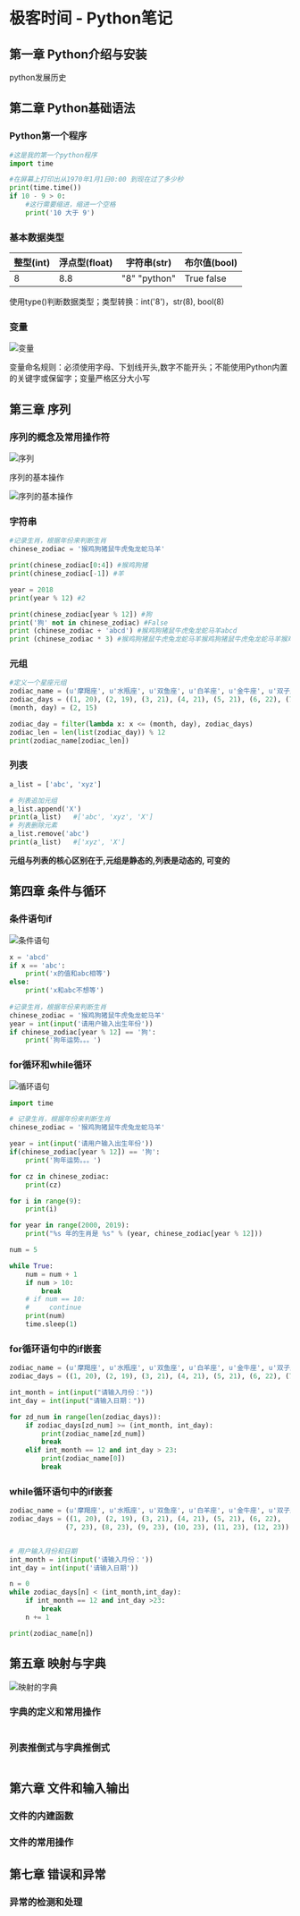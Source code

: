 # 极客时间 - Python笔记

## 第一章 Python介绍与安装

python发展历史

## 第二章 Python基础语法

### Python第一个程序

```python
#这是我的第一个python程序
import time

#在屏幕上打印出从1970年1月1日0:00 到现在过了多少秒
print(time.time())
if 10 - 9 > 0:
    #这行需要缩进，缩进一个空格
    print('10 大于 9')
```

### 基本数据类型


| 整型(int) | 浮点型(float) | 字符串(str)     | 布尔值(bool)  |
| ----------- | --------------- | ----------------- | --------------- |
| 8         | 8.8           | "8"    "python" | True    false |

使用type()判断数据类型；类型转换：int('8')，str(8), bool(8)

### 变量

![变量](imgs_零基础学python/变量.png)

变量命名规则：必须使用字母、下划线开头,数字不能开头；不能使用Python内置的关键字或保留字；变量严格区分大小写

## 第三章 序列

### 序列的概念及常用操作符

![序列](imgs_零基础学python/序列.png)

序列的基本操作

![序列的基本操作](imgs_零基础学python/序列的基本操作.png)

### 字符串

```python
#记录生肖，根据年份来判断生肖
chinese_zodiac = '猴鸡狗猪鼠牛虎兔龙蛇马羊'

print(chinese_zodiac[0:4]) #猴鸡狗猪
print(chinese_zodiac[-1]) #羊

year = 2018
print(year % 12) #2

print(chinese_zodiac[year % 12]) #狗
print('狗' not in chinese_zodiac) #False
print (chinese_zodiac + 'abcd') #猴鸡狗猪鼠牛虎兔龙蛇马羊abcd
print (chinese_zodiac * 3) #猴鸡狗猪鼠牛虎兔龙蛇马羊猴鸡狗猪鼠牛虎兔龙蛇马羊猴鸡狗猪鼠牛虎兔龙蛇马羊
```

### 元组

```python
#定义一个星座元组
zodiac_name = (u'摩羯座', u'水瓶座', u'双鱼座', u'白羊座', u'金牛座', u'双子座', u'巨蟹座', u'狮子座', u'处女座', u'天秤座', u'天蝎座', u'射手座')
zodiac_days = ((1, 20), (2, 19), (3, 21), (4, 21), (5, 21), (6, 22), (7, 23), (8, 23), (9, 23), (10, 23), (11, 23), (12, 23))
(month, day) = (2, 15)

zodiac_day = filter(lambda x: x <= (month, day), zodiac_days)
zodiac_len = len(list(zodiac_day)) % 12
print(zodiac_name[zodiac_len])
```

### 列表

```python
a_list = ['abc', 'xyz']

# 列表追加元组
a_list.append('X')
print(a_list)	#['abc', 'xyz', 'X']
# 列表删除元素
a_list.remove('abc')
print(a_list)	#['xyz', 'X']
```

**元组与列表的核心区别在于,元组是静态的,列表是动态的, 可变的**

## 第四章 条件与循环

### 条件语句if

![条件语句](imgs_零基础学python/条件语句if.png)

```python
x = 'abcd'
if x == 'abc':
    print('x的值和abc相等')
else:
    print('x和abc不想等')
  
#记录生肖，根据年份来判断生肖
chinese_zodiac = '猴鸡狗猪鼠牛虎兔龙蛇马羊'
year = int(input('请用户输入出生年份'))
if chinese_zodiac[year % 12] == '狗':
    print('狗年运势。。。')
```

### for循环和while循环

![循环语句](imgs_零基础学python/循环语句.png)

```python
import time

# 记录生肖，根据年份来判断生肖
chinese_zodiac = '猴鸡狗猪鼠牛虎兔龙蛇马羊'

year = int(input('请用户输入出生年份'))
if(chinese_zodiac[year % 12]) == '狗':
    print('狗年运势。。。')

for cz in chinese_zodiac:
    print(cz)

for i in range(9):
    print(i)

for year in range(2000, 2019):
    print("%s 年的生肖是 %s" % (year, chinese_zodiac[year % 12]))

num = 5

while True:
    num = num + 1
    if num > 10:
        break
    # if num == 10:
    #     continue
    print(num)
    time.sleep(1)
```

### for循环语句中的if嵌套

```python
zodiac_name = (u'摩羯座', u'水瓶座', u'双鱼座', u'白羊座', u'金牛座', u'双子座', u'巨蟹座', u'狮子座', u'处女座', u'天秤座', u'天蝎座', u'射手座')
zodiac_days = ((1, 20), (2, 19), (3, 21), (4, 21), (5, 21), (6, 22), (7, 23), (8, 23), (9, 23), (10, 23), (11, 23), (12, 23))

int_month = int(input("请输入月份："))
int_day = int(input("请输入日期："))

for zd_num in range(len(zodiac_days)):
    if zodiac_days[zd_num] >= (int_month, int_day):
        print(zodiac_name[zd_num])
        break
    elif int_month == 12 and int_day > 23:
        print(zodiac_name[0])
        break
```

### while循环语句中的if嵌套

```python
zodiac_name = (u'摩羯座', u'水瓶座', u'双鱼座', u'白羊座', u'金牛座', u'双子座', u'巨蟹座', u'狮子座', u'处女座', u'天秤座', u'天蝎座', u'射手座')
zodiac_days = ((1, 20), (2, 19), (3, 21), (4, 21), (5, 21), (6, 22),
              (7, 23), (8, 23), (9, 23), (10, 23), (11, 23), (12, 23))


# 用户输入月份和日期
int_month = int(input('请输入月份：'))
int_day = int(input('请输入日期'))

n = 0
while zodiac_days[n] < (int_month,int_day):
    if int_month == 12 and int_day >23:
        break
    n += 1

print(zodiac_name[n])
```

## 第五章 映射与字典

![映射的字典](imgs_零基础学python/映射的字典.png)

### 字典的定义和常用操作

```

```

### 列表推倒式与字典推倒式

```

```

## 第六章 文件和输入输出

### 文件的内建函数

### 文件的常用操作

## 第七章 错误和异常

### 异常的检测和处理
